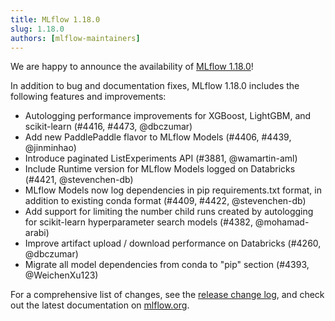 ```yaml
---
title: MLflow 1.18.0
slug: 1.18.0
authors: [mlflow-maintainers]
---
```


We are happy to announce the availability of [MLflow 1.18.0](https://github.com/mlflow/mlflow/releases/tag/v1.18.0)!

In addition to bug and documentation fixes, MLflow 1.18.0 includes the following features and improvements:

- Autologging performance improvements for XGBoost, LightGBM, and scikit-learn (#4416, #4473, @dbczumar)
- Add new PaddlePaddle flavor to MLflow Models (#4406, #4439, @jinminhao)
- Introduce paginated ListExperiments API (#3881, @wamartin-aml)
- Include Runtime version for MLflow Models logged on Databricks (#4421, @stevenchen-db)
- MLflow Models now log dependencies in pip requirements.txt format, in addition to existing conda format (#4409, #4422, @stevenchen-db)
- Add support for limiting the number child runs created by autologging for scikit-learn hyperparameter search models (#4382, @mohamad-arabi)
- Improve artifact upload / download performance on Databricks (#4260, @dbczumar)
- Migrate all model dependencies from conda to "pip" section (#4393, @WeichenXu123)

For a comprehensive list of changes, see the [release change log](https://github.com/mlflow/mlflow/releases/tag/v1.18.0), and check out the latest documentation on [mlflow.org](http://mlflow.org/).
